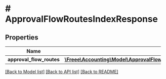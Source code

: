 # # ApprovalFlowRoutesIndexResponse

## Properties

Name | Type | Description | Notes
------------ | ------------- | ------------- | -------------
**approval_flow_routes** | [**\Freee\Accounting\Model\ApprovalFlowRoutesIndexResponseApprovalFlowRoutes[]**](ApprovalFlowRoutesIndexResponseApprovalFlowRoutes.md) |  | 

[[Back to Model list]](../../README.md#documentation-for-models) [[Back to API list]](../../README.md#documentation-for-api-endpoints) [[Back to README]](../../README.md)


